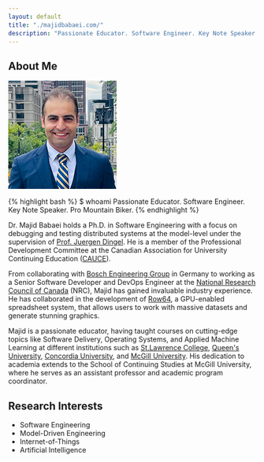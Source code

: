 ```yaml
---
layout: default
title: "./majidbabaei.com/"
description: "Passionate Educator. Software Engineer. Key Note Speaker. Pro Mountain Biker"
---
```


## About Me

<img class="profile-picture" src="images/profile.png" alt="Profile picture">

{% highlight bash %}
$ whoami
Passionate Educator. Software Engineer. Key Note Speaker. Pro Mountain Biker.
{% endhighlight %}

Dr. Majid Babaei holds a Ph.D. in Software Engineering with a focus on debugging and testing distributed systems at the model-level under the supervision of [Prof. Juergen Dingel](https://www.cs.queensu.ca/people/Juergen/Dingel). He is a member of the Professional Development Committee at the Canadian Association for University Continuing Education ([CAUCE](<(https://cauce-aepuc.ca/)>)).

From collaborating with [Bosch Engineering Group](https://www.bosch-engineering.com/) in Germany to working as a Senior Software Developer and DevOps Engineer at the [National Research Council of Canada](https://nrc.canada.ca/en) (NRC), Majid has gained invaluable industry experience. He has collaborated in the development of [Row64](https://row64.com/), a GPU-enabled spreadsheet system, that allows users to work with massive datasets and generate stunning graphics.

Majid is a passionate educator, having taught courses on cutting-edge topics like Software Delivery, Operating Systems, and Applied Machine Learning at different institutions such as [St.Lawrence College](https://www.stlawrencecollege.ca/), [Queen's University](https://www.queensu.ca/), [Concordia University](https://www.concordia.ca/), and [McGill University](https://www.mcgill.ca/). His dedication to academia extends to the School of Continuing Studies at McGill University, where he serves as an assistant professor and academic program coordinator.

## Research Interests

- Software Engineering
- Model-Driven Engineering
- Internet-of-Things
- Artificial Intelligence
